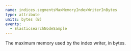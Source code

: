 ```yaml
---
name: indices.segmentsMaxMemoryIndexWriterInBytes
type: attribute
units: bytes (B)
events:
  - ElasticsearchNodeSample
---
```


The maximum memory used by the index writer, in bytes.
